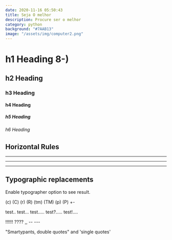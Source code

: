 ```yaml
--- 
date: 2020-11-16 05:50:43
title: Seja O melhor
description: Procure ser o melhor
category: python
background: "#7AAB13" 
image: "/assets/img/computer2.png"
---
```



# h1 Heading 8-)
## h2 Heading
### h3 Heading
#### h4 Heading
##### h5 Heading
###### h6 Heading


## Horizontal Rules

___

---

***


## Typographic replacements

Enable typographer option to see result.

(c) (C) (r) (R) (tm) (TM) (p) (P) +-

test.. test... test..... test?..... test!....

!!!!!! ???? ,,  -- ---

"Smartypants, double quotes" and 'single quotes'
